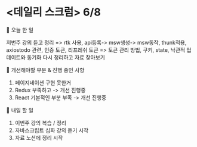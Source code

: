 # <데일리 스크럼> 6/8

📕 오늘 한 일

저번주 강의 듣고 정리 
=> rtk 사용, api등록-> msw생성-> msw동작, thunk적용, axiostodo 관련, 인증 토큰, 리프레쉬 토큰 => 토큰 관리 방법, 쿠키, state, 낙관적 업데이트와 동기화
   다시 정리하고 자료 찾아보기

📕 개선해야할 부분 & 진행 중인 사항

1. 페이지네이션 구현 못한거
2. Redux 부족하고 -> 개선 진행중
3. React 기본적인 부분 부족 -> 개선 진행중

📕 내일 할 일
1. 이번주 강의 복습 / 정리
2. 자바스크립트 심화 강의 듣기 시작
3. 자료 노션에 정리 시작

 
